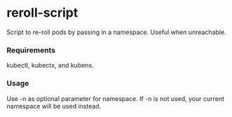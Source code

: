 # reroll-script
Script to re-roll pods by passing in a namespace. Useful when unreachable.

### Requirements
kubectl, kubectx, and kubens.

### Usage
Use -n as  optional parameter for namespace. 
If -n is not used, your current namespace will be used instead.
